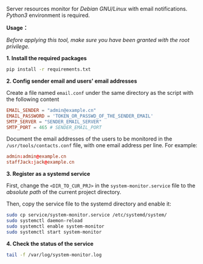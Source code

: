 Server resources monitor for *Debian GNU/Linux* with email notifications. *Python3* environment is required.


**Usage：**

*Before applying this tool, make sure you have been granted with the root privilege.*

**1. Install the required packages**

```bash
pip install -r requirements.txt
```

**2. Config sender email and users' email addresses**

Create a file named `email.conf` under the same directory as the script with the following content

```conf
EMAIL_SENDER = "admin@example.cn"
EMAIL_PASSWORD = 'TOKEN_OR_PASSWD_OF_THE_SENDER_EMAIL'
SMTP_SERVER = "SENDER_EMAIL_SERVER"
SMTP_PORT = 465 # SENDER_EMAIL_PORT
```

Document the email addresses of the users to be monitored in the `/usr/tools/contacts.conf` file, with one email address per line. For example:

```conf
admin:admin@example.cn
staffJack:jack@example.cn
```

**3. Register as a systemd service**

First, change the `<DIR_TO_CUR_PRJ>` in the `system-monitor.service` file to the *absolute path* of the current project directory.

Then, copy the service file to the systemd directory and enable it:

```bash
sudo cp service/system-monitor.service /etc/systemd/system/
sudo systemctl daemon-reload
sudo systemctl enable system-monitor
sudo systemctl start system-monitor
```

**4. Check the status of the service**

```bash
tail -f /var/log/system-monitor.log
```
